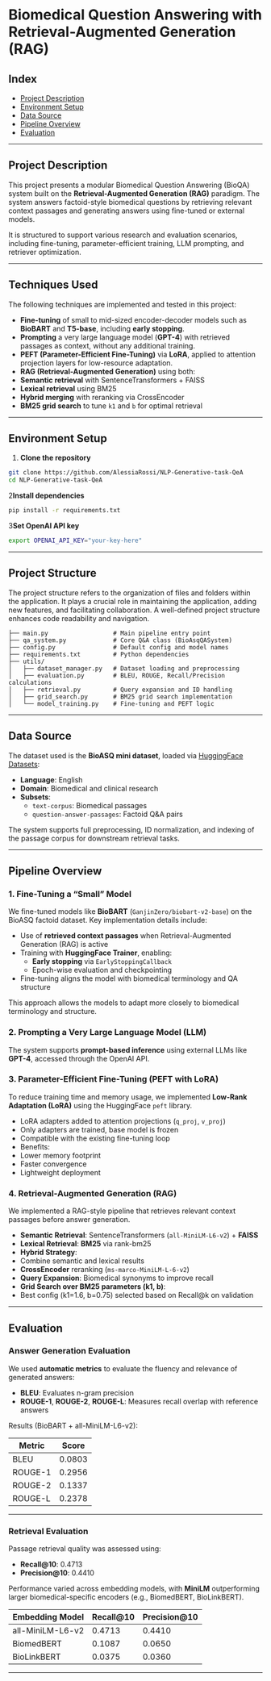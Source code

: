 # Biomedical Question Answering with Retrieval-Augmented Generation (RAG)
##  Index

- [Project Description](#project-description)
- [Environment Setup](#environment-setup)
- [Data Source](#data-source)
- [Pipeline Overview](#pipeline-overview)
- [Evaluation](#Evaluation)

---
## Project Description


This project presents a modular Biomedical Question Answering (BioQA) system built on the **Retrieval-Augmented Generation (RAG)** paradigm. The system answers factoid-style biomedical questions by retrieving relevant context passages and generating answers using fine-tuned or external models.

It is structured to support various research and evaluation scenarios, including fine-tuning, parameter-efficient training, LLM prompting, and retriever optimization.

---

##  Techniques Used

The following techniques are implemented and tested in this project:

-  **Fine-tuning** of small to mid-sized encoder-decoder models such as **BioBART** and **T5-base**, including **early stopping**.
-  **Prompting** a very large language model (**GPT-4**) with retrieved passages as context, without any additional training.
-  **PEFT (Parameter-Efficient Fine-Tuning)** via **LoRA**, applied to attention projection layers for low-resource adaptation.
-  **RAG (Retrieval-Augmented Generation)** using both:
  - **Semantic retrieval** with SentenceTransformers + FAISS
  - **Lexical retrieval** using BM25
  - **Hybrid merging** with reranking via CrossEncoder
  - **BM25 grid search** to tune `k1` and `b` for optimal retrieval

---

## Environment Setup

1. **Clone the repository**
```bash
git clone https://github.com/AlessiaRossi/NLP-Generative-task-QeA
cd NLP-Generative-task-QeA
```

2**Install dependencies**
```bash
pip install -r requirements.txt
```
3**Set OpenAI API key**
```bash
export OPENAI_API_KEY="your-key-here"

```
---
##  Project Structure
 The project structure refers to the organization of files and folders within the application. It plays a crucial role in maintaining the application, adding new features, and facilitating collaboration. A well-defined project structure enhances code readability and navigation.
```plaintext
├── main.py                  # Main pipeline entry point
├── qa_system.py             # Core Q&A class (BioAsqQASystem)
├── config.py                # Default config and model names
├── requirements.txt         # Python dependencies
├── utils/
│   ├── dataset_manager.py   # Dataset loading and preprocessing
│   ├── evaluation.py        # BLEU, ROUGE, Recall/Precision calculations
│   ├── retrieval.py         # Query expansion and ID handling
│   ├── grid_search.py       # BM25 grid search implementation
│   └── model_training.py    # Fine-tuning and PEFT logic
```
---
## Data Source

The dataset used is the **BioASQ mini dataset**, loaded via [HuggingFace Datasets](https://huggingface.co/datasets/rag-datasets/rag-mini-bioasq):

- **Language**: English  
- **Domain**: Biomedical and clinical research  
- **Subsets**:
  - `text-corpus`: Biomedical passages  
  - `question-answer-passages`: Factoid Q&A pairs

The system supports full preprocessing, ID normalization, and indexing of the passage corpus for downstream retrieval tasks.

---

## Pipeline Overview


### 1. Fine-Tuning a “Small” Model 

We fine-tuned models like **BioBART** (`GanjinZero/biobart-v2-base`) on the BioASQ factoid dataset. Key implementation details include:

- Use of **retrieved context passages** when Retrieval-Augmented Generation (RAG) is active
- Training with **HuggingFace Trainer**, enabling:
  - **Early stopping** via `EarlyStoppingCallback`
  - Epoch-wise evaluation and checkpointing
- Fine-tuning aligns the model with biomedical terminology and QA structure

This approach allows the models to adapt more closely to biomedical terminology and structure.

### 2. Prompting a Very Large Language Model (LLM)
The system supports **prompt-based inference** using external LLMs like **GPT-4**, accessed through the OpenAI API.
### 3. Parameter-Efficient Fine-Tuning (PEFT with LoRA)

To reduce training time and memory usage, we implemented **Low-Rank Adaptation (LoRA)** using the HuggingFace `peft` library.

- LoRA adapters added to attention projections (`q_proj`, `v_proj`)
- Only adapters are trained, base model is frozen
- Compatible with the existing fine-tuning loop
- Benefits:
- Lower memory footprint
- Faster convergence
- Lightweight deployment

### 4. Retrieval-Augmented Generation (RAG)

We implemented a RAG-style pipeline that retrieves relevant context passages before answer generation.

- **Semantic Retrieval**: SentenceTransformers (`all-MiniLM-L6-v2`) + **FAISS**
- **Lexical Retrieval**: **BM25** via rank-bm25
- **Hybrid Strategy**:
- Combine semantic and lexical results
- **CrossEncoder** reranking (`ms-marco-MiniLM-L-6-v2`)
- **Query Expansion**: Biomedical synonyms to improve recall
- **Grid Search over BM25 parameters (k1, b)**:
- Best config (k1=1.6, b=0.75) selected based on Recall@k on validation

---

##  Evaluation

### Answer Generation Evaluation

We used **automatic metrics** to evaluate the fluency and relevance of generated answers:

- **BLEU**: Evaluates n-gram precision
- **ROUGE-1**, **ROUGE-2**, **ROUGE-L**: Measures recall overlap with reference answers

Results (BioBART + all-MiniLM-L6-v2):

| Metric   | Score   |
|----------|---------|
| BLEU     | 0.0803  |
| ROUGE-1  | 0.2956  |
| ROUGE-2  | 0.1337  |
| ROUGE-L  | 0.2378  |

---

### Retrieval Evaluation

Passage retrieval quality was assessed using:

- **Recall@10**: 0.4713
- **Precision@10**: 0.4410

Performance varied across embedding models, with **MiniLM** outperforming larger biomedical-specific encoders (e.g., BiomedBERT, BioLinkBERT).

| Embedding Model               | Recall@10 | Precision@10 |
|------------------------------|-----------|---------------|
| all-MiniLM-L6-v2             | 0.4713    | 0.4410        |
| BiomedBERT                   | 0.1087    | 0.0650        |
| BioLinkBERT                  | 0.0375    | 0.0360        |

---
